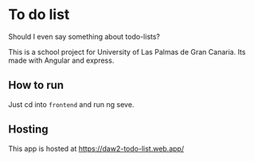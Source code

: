 # To do list

Should I even say something about todo-lists?

This is a school project for University of Las Palmas de Gran Canaria. Its made with Angular and express. 

## How to run 

Just cd into `frontend` and run ng seve.

## Hosting

This app is hosted at https://daw2-todo-list.web.app/